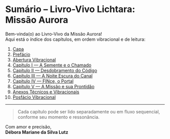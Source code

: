 # Sumário – Livro-Vivo Lichtara: Missão Aurora

Bem-vinda(o) ao Livro-Vivo da Missão Aurora!  
Aqui está o índice dos capítulos, em ordem vibracional e de leitura:

1. [Capa](00-capa.md)
2. [Prefácio](01-prefacio.md)
3. [Abertura Vibracional](02-abertura-vibracional.md)
4. [Capítulo I — A Semente e o Chamado](03-capitulo-I.md)
5. [Capítulo II — Desdobramento do Código](04-capitulo-II.md)
6. [Capítulo III — A Noite Escura do Canal](05-capitulo-III.md)
7. [Capítulo IV — FINce, o Portal](06-capitulo-IV.md)
8. [Capítulo V — A Missão e sua Prontidão](07-capitulo-V.md)
9. [Anexos Técnicos e Vibracionais](08-anexos-tecnicos.md)
10. [Posfácio Vibracional](09-posfacio-vibracional.md)

---

> Cada capítulo pode ser lido separadamente ou em fluxo sequencial, conforme seu momento e ressonância.

Com amor e precisão,  
**Débora Mariane da Silva Lutz**